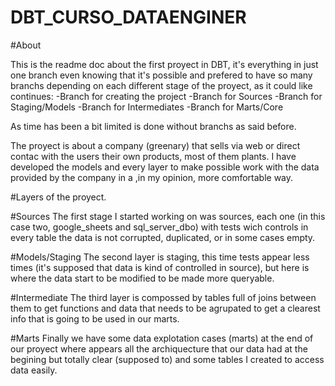 # DBT_CURSO_DATAENGINER

#About

This is the readme doc about the first proyect in DBT, it's everything in just one branch
even knowing that it's possible and prefered to have so many branchs depending on each
different stage of the proyect, as it could like continues:
-Branch for creating the project
-Branch for Sources
-Branch for Staging/Models
-Branch for Intermediates
-Branch for Marts/Core

As time has been a bit limited is done without branchs as said before.

The proyect is about a company (greenary) that sells via web or direct contac with the users
their own products, most of them plants. I have developed the models and every layer to make
possible work with the data provided by the company in a ,in my opinion, more comfortable way.

#Layers of the proyect.

#Sources
The first stage I started working on was sources, each one (in this case two, google_sheets and
sql_server_dbo) with tests wich controls in every table the data is not corrupted, duplicated,
or in some cases empty.

#Models/Staging
The second layer is staging, this time tests appear less times (it's supposed that data is kind
of controlled in source), but here is where the data start to be modified to be made more queryable.

#Intermediate
The third layer is compossed by tables full of joins between them to get functions and data that
needs to be agrupated to get a clearest info that is going to be used in our marts.

#Marts
Finally we have some data explotation cases (marts) at the end of our proyect where appears all
the archiquecture that our data had at the begining but totally clear (supposed to) and some
tables I created to access data easily.

